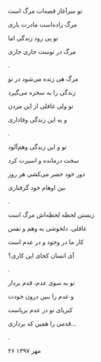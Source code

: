 <!-- 
.. title: عدم
.. slug: adam
.. date: 2018-10-18 17:18:09 UTC
.. tags: غزل
.. category: 
.. link: 
.. description: 
.. type: text
-->


تو سرآغاز قصه‌ات مرگ است

مرگ زاده‌است مادرت باری

تو پی رود زندگی اما

مرگ در توست جاری جاری

.

مرگ هی زنده می‌شود در تو

زندگی را به سخره می‌گیرد

تو ولی غافلی از این مردن

و به این زندگی وفاداری

.

تو و این زندگی وهم‌آلود

سخت درمانده و اسیرت کرد

دور خود حصر می‌کشی هر روز

بین اوهام خود گرفتاری

.

زیستن لحظه لحظه‌اش مرگ است

غافلی. دلخوشی به وهم و نفس

کار ما در وجود و در عدم است

آی انسان کجای این کاری؟

.

تو به سوی عدم، قدم بردار

و عدم را ببین درون خودت

کبریای تو در عدم برپاست

قدمی را همین که برداری...

.

۲۶ مهر ۱۳۹۷
